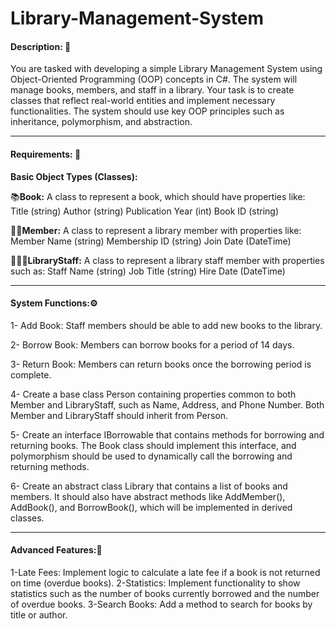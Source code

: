 # Library-Management-System

#### Description: 📔

You are tasked with developing a simple Library Management System using Object-Oriented Programming (OOP) concepts in C#. The system will manage books, members, and staff in a library. Your task is to create classes that reflect real-world entities and implement necessary functionalities. The system should use key OOP principles such as inheritance, polymorphism, and abstraction.
*********
#### Requirements: 📌

**Basic Object Types (Classes):**

📚**Book:** A class to represent a book, which should have properties like: Title (string) Author (string) Publication Year (int) Book ID (string)

👨🏻**Member:** A class to represent a library member with properties like: Member Name (string) Membership ID (string) Join Date (DateTime)

👨🏻‍🏫**LibraryStaff:** A class to represent a library staff member with properties such as: Staff Name (string) Job Title (string) Hire Date (DateTime)
*******
#### System Functions:⚙️

1- Add Book: Staff members should be able to add new books to the library.

2- Borrow Book: Members can borrow books for a period of 14 days.

3- Return Book: Members can return books once the borrowing period is complete.

4- Create a base class Person containing properties common to both Member and LibraryStaff, such as Name, Address, and Phone Number. Both Member and LibraryStaff should inherit from Person.

5- Create an interface IBorrowable that contains methods for borrowing and returning books. The Book class should implement this interface, and polymorphism should be used to dynamically call the borrowing and returning methods.

6- Create an abstract class Library that contains a list of books and members. It should also have abstract methods like AddMember(), AddBook(), and BorrowBook(), which will be implemented in derived classes.
******
#### Advanced Features:🎯

1-Late Fees: Implement logic to calculate a late fee if a book is not returned on time (overdue books). 2-Statistics: Implement functionality to show statistics such as the number of books currently borrowed and the number of overdue books. 3-Search Books: Add a method to search for books by title or author.
